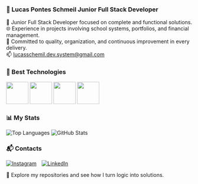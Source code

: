 ### 🧩 Lucas Pontes Schmeil Junior Full Stack Developer

🔧 Junior Full Stack Developer focused on complete and functional solutions.  
🌐 Experience in projects involving school systems, portfolios, and financial management.  
🎯 Committed to quality, organization, and continuous improvement in every delivery.  
📫 lucasschemil.dev.system@gmail.com

### 🚀 Best Technologies

<img src="https://cdn.jsdelivr.net/gh/devicons/devicon@latest/icons/python/python-original.svg" width="60" /> <img src="https://cdn.jsdelivr.net/gh/devicons/devicon@latest/icons/java/java-original.svg" width="60" /> <img src="https://cdn.jsdelivr.net/gh/devicons/devicon@latest/icons/javascript/javascript-original.svg" width="60" /> <img src="https://cdn.jsdelivr.net/gh/devicons/devicon@latest/icons/html5/html5-original.svg" width="60" />

### 📊 My Stats

![Top Languages](https://github-readme-stats.vercel.app/api/top-langs/?username=lschmeil&theme=radical)  ![GitHub Stats](https://github-readme-stats.vercel.app/api?username=lschmeil&show_icons=true&theme=radical) 

### 📬 Contacts

<a href="https://www.instagram.com/lschmeil" target="_blank" rel="noopener noreferrer" style="display: inline-block; margin-right: 10px;">
  <img src="https://img.shields.io/badge/Instagram-E4405F?style=for-the-badge&logo=instagram&logoColor=white" alt="Instagram" />
</a>

<a href="https://www.linkedin.com/in/lschmeil" target="_blank" rel="noopener noreferrer" style="display: inline-block;">
  <img src="https://img.shields.io/badge/LinkedIn-0077B5?style=for-the-badge&logo=linkedin&logoColor=white" alt="LinkedIn" />
</a>

📂 Explore my repositories and see how I turn logic into solutions.
